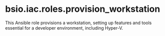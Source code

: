 # bsio.iac.roles.provision_workstation
This Ansible role provisions a workstation, setting up features and tools essential for a developer environment, including Hyper-V.
